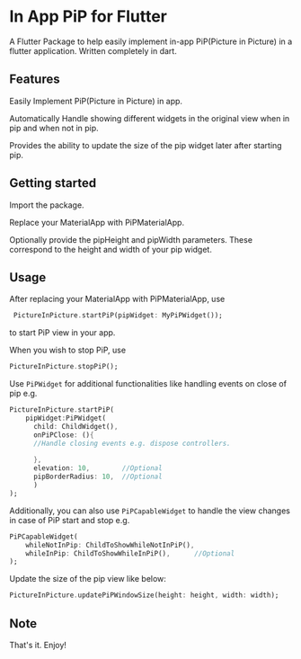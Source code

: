 # In App PiP for Flutter

A Flutter Package to help easily implement in-app PiP(Picture in Picture) in a flutter application.
Written completely in dart. 

## Features

Easily Implement PiP(Picture in Picture) in app.

Automatically Handle showing different widgets in the original view when in pip and when not in pip.

Provides the ability to update the size of the pip widget later after starting pip.


## Getting started

Import the package.

Replace your MaterialApp with PiPMaterialApp. 

Optionally provide the pipHeight and pipWidth parameters. These correspond to the height and width of your pip widget.


## Usage

After replacing your MaterialApp with PiPMaterialApp, use 

```dart
 PictureInPicture.startPiP(pipWidget: MyPiPWidget());
```

to start PiP view in your app.

When you wish to stop PiP, use

```dart
PictureInPicture.stopPiP();
```

Use `PiPWidget` for additional functionalities like handling events on close of pip e.g.

```dart
PictureInPicture.startPiP(
    pipWidget:PiPWidget(
      child: ChildWidget(),
      onPiPClose: (){
      //Handle closing events e.g. dispose controllers.
      
      },
      elevation: 10,        //Optional
      pipBorderRadius: 10,  //Optional
      )
);
```

Additionally, you can also use `PiPCapableWidget` to handle the view changes in case of PiP start and stop e.g.

```dart
PiPCapableWidget(
    whileNotInPip: ChildToShowWhileNotInPiP(),
    whileInPip: ChildToShowWhileInPiP(),      //Optional
);
```

Update the size of the pip view like below:
```dart
PictureInPicture.updatePiPWindowSize(height: height, width: width);
```

## Note
That's it. Enjoy!
